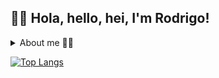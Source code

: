 
<!--
**RodEsp/RodEsp** is a ✨ _special_ ✨ repository because its `README.md` (this file) appears on your GitHub profile.

Profile Badges: https://home.aveek.io/GitHub-Profile-Badges/
-->

👋🏻 Hola, hello, hei, I'm Rodrigo!
-

<details>
 <summary>About me 👦🏻</summary>
 <br>
 
 👦🏻 I'm a software developer with a deep passion for open-source software and the art of writing clean, maintainable, and robust code.
 
 👨🏻‍💻 My expertise spans from front-end web development using JavaScript to architecting DevOps infrastructure with tools like Kubernetes. My professional journey has been diverse, starting in the close-knit environment of a [6-person startup](https://www.foundops.com/) at the Purdue Research Park and culminating at Salesforce, a global tech powerhouse. This blend of experiences has gifted me a unique perspective, allowing me to approach projects with both a detailed and broad lens.
 
 🏔️ Beyond the digital realm, I have a profound appreciation for movement, and the natural world. Whether it's diving, gymnastics, climbing, or any outdoor activity, I cherish the thrill of adventure and exploration.
  
 🧑🏻‍🏫 Teaching is another passion of mine; had I not ventured into software, I might have been a teacher. I tutored throughout highschool and taught with [Girl Develop It](https://girldevelopit.com/) for 3 years. Who knows, maybe I'll end up in a classroom yet.
 
 🫂 Community engagement is also close to my heart. I've help build trails and bridges with the [RRGCC](https://rrgcc.org/), advocated for climbers with the [American Alpine Club](https://americanalpineclub.org/), recruited and fundraised for [Surf For Life](https://www.surfforlife.org/), and currently, I'm helping [NYC Mesh](https://www.nycmesh.net/) in their mission to provide affordable internet to New Yorkers.
</details>

[![Top Langs](https://github-readme-stats.vercel.app/api/top-langs/?username=rodesp&layout=compact&theme=transparent&langs_count=16)](https://github.com/anuraghazra/github-readme-stats)

